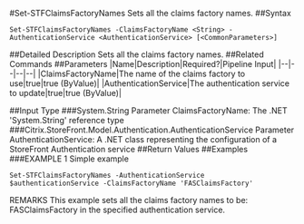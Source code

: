 #Set-STFClaimsFactoryNames
Sets all the claims factory names.
##Syntax
```Set-STFClaimsFactoryNames -ClaimsFactoryName <String> -AuthenticationService <AuthenticationService> [<CommonParameters>]
```
##Detailed Description
Sets all the claims factory names.
##Related Commands
##Parameters
|Name|Description|Required?|Pipeline Input||--|--|--|--||ClaimsFactoryName|The name of the claims factory to use|true|true (ByValue)||AuthenticationService|The authentication service to update|true|true (ByValue)|##Input Type
###System.String
Parameter ClaimsFactoryName: The .NET 'System.String' reference type
###Citrix.StoreFront.Model.Authentication.AuthenticationService
Parameter AuthenticationService: A .NET class representing the configuration of a StoreFront Authentication service
##Return Values
##Examples
###EXAMPLE 1 Simple example
```Set-STFClaimsFactoryNames -AuthenticationService $authenticationService -ClaimsFactoryName 'FASClaimsFactory'
```
REMARKS
This example sets all the claims factory names to be: FASClaimsFactory in the specified authentication service.
